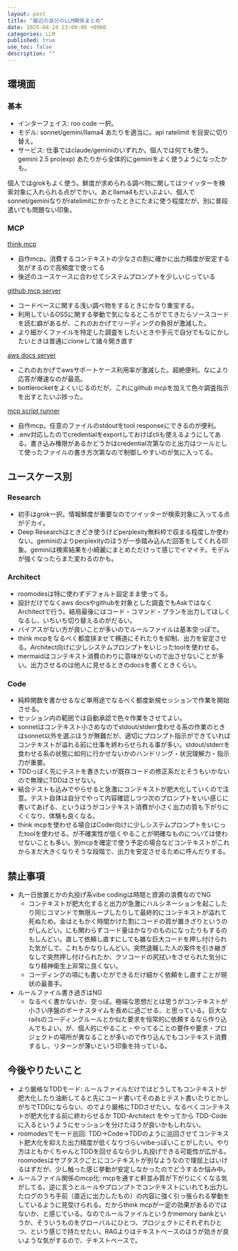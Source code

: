 ```yaml
---
layout: post
title: "最近の自分のLLM関係まとめ"
date: 2025-04-24 23:00:00 +0900
categories: LLM
published: true
use_toc: false
description: ""
---
```


## 環境面

### 基本

* インターフェイス:  roo code 一択。
* モデル: sonnet/gemini/llama4 あたりを適当に。api ratelimit を目安に切り替え。
* サービス: 仕事ではclaude/geminiのいずれか。個人では何でも使う。gemini 2.5 pro(exp) あたりから全体的にgeminiをよく使うようになったかも。

個人ではgrokもよく使う。鮮度が求められる調べ物に関してはツイッターを検索対象に入れられる点がでかい。あとllama4もだいぶよい、個人でsonnet/geminiなりがratelimitにかかったときにたまに使う程度だが、別に普段遣いでも問題ない印象。
### MCP

[think mcp](https://github.com/ktrysmt/mcp-think-as)
* 自作mcp。消費するコンテキストの少なさの割に確かに出力精度が安定する気がするので高頻度で使ってる
* 後述のユースケースに合わせてシステムプロンプトを少しいじっている

[github mcp server](https://github.com/github/github-mcp-server)
* コードベースに関する浅い調べ物をするときにかなり重宝する。
* 利用しているOSSに関する挙動で気になるところがでてきたらソースコードを読む癖があるが、これのおかげでリーディングの負担が激減した。
* より細かくファイルを特定した調査をしたいときや手元で自分でもなにかしたいときは普通にcloneして諸々開き直す

[aws docs server](https://github.com/awslabs/mcp?tab=readme-ov-file#aws-documentation-mcp-server)
* これのおかげでawsサポートケース利用率が激減した。超絶便利。なにより応答が爆速なのが最高。
* bottlerocketをよくいじるのだが、これにgithub mcpを加えて色々調査指示を出すとたいぶ捗った。

[mcp script runner](https://github.com/ktrysmt/mcp-script-runner)
* 自作mcp。任意のファイルのstdoutをtool responseにできるのが便利。
* .env対応したのでcredentialをexportしておけばcliも使えるようにしてある。書き込み権限があるかどうかはcredential次第なのと出力はツールとして使ったファイルの書き方次第なので制御しやすいのが気に入ってる。


## ユースケース別
### Research

* 初手はgrok一択。情報鮮度が重要なのでツイッターが検索対象に入ってる点がデカイ。
* Deep Researchはときどき使うけどperplexity無料枠で収まる程度しか使わない。geminiのよりperplexityのほうが一歩踏み込んだ回答をしてくれる印象。geminiは検索結果を小綺麗にまとめただけって感じでイマイチ。モデルが強くなったらまた変わるのかも。

### Architect

* roomodesは特に使わずデフォルト設定まま使ってる。
* 設計だけでなくaws docsやgithubを対象とした調査でもAskではなくArchitectで行う。結局最後にはコード・コマンド・プランを出力してほしくなるし、いちいち切り替えるのがだるい。
* バイアスがない方が良いことが多いのでルールファイルは基本空っぽで。
* think mcpをなるべく都度挟ませて横道にそれたりを抑制、出力を安定させる。Architect向けに少しシステムプロンプトをいじったtoolを使わせる。
* mermaidはコンテキスト消費のわりに意味がないので出させないことが多い。出力させるのは他人に見せるときのdocsを書くときくらい。

### Code

* 純粋関数を書かせるなど単用途でなるべく都度新規セッションで作業を開始させる。
* セッション内の範囲では自動承認で色々作業をさせてよい。
* sonnetはコンテキスト小さめなのでstdout/stderr食わせる系の作業のときはsonnet以外を選ぶほうが無難だが、適切にプロンプト指示ができていればコンテキストが溢れる前に仕事を終わらせられる事が多い。stdout/stderrを食わせる系の状態に如何に行かせないかのハンドリング・状況理解力・指示力が重要。
* TDDっぽく先にテストを書きたいが既存コードの修正系だとそうもいかないので無理にTDDはさせない。
* 結合テストも込みでやらせると急激にコンテキストが肥大化していくので注意。テスト自体は自分でやって内容確認しつつ次のプロンプトをいい感じに書いてあげる、というほうがコンテキスト消費が小さく出力の質も下がりにくくなり、体験も良くなる。
* think mcpを使わせる場合はCoder向けに少しシステムプロンプトをいじったtoolを使わせる。が不確実性が低くやることが明確なものについては使わせないことも多い。別mcpを確定で使う予定の場合などコンテキストがこれからまだ大きくなりそうな段階で、出力を安定させるために呼んだりする。




## 禁止事項

* 丸一日放置とかの丸投げ系vibe codingは時間と資源の浪費なのでNG
    * コンテキストが肥大化すると出力が急激にハルシネーションを起こしたり同じコマンドで無限ループしたりして最終的にコンテキストが溢れて死ぬため。金はともかく時間かけた割にコードの質が置きざりというのがしんどい。にも関わらずコード量はかなりのものになったりもするのもしんどい。直して依頼し直すにしても雑な巨大コードを押し付けられた気がして、これもかなりしんどい。突然退職した人の案件を引き継ぎなしで突然押し付けられたか、クソコードの尻拭いをさせられた気分になり精神衛生上非常に良くない。
    * コーディングの項にも書いたができるだけ細かく依頼をし直すことが現状の最善手。
* ルールファイル書き過ぎはNG
    * なるべく書かないか、空っぽ。極端な思想だとは思うがコンテキストが小さい序盤のボーナスタイムを長めに過ごせる、と思っている。巨大なrailsのコーディングルールとか似た要求を恒常的に依頼するなら作り込んでもよい。が、個人的にやること・やってることの要件や要求・プロジェクトの場所が異なることが多いので作り込んでもコンテキスト消費するし、リターンが薄いという印象を持っている。

## 今後やりたいこと

* より厳格なTDDモード: ルールファイルだけではどうしてもコンテキストが肥大化したり油断してると先にコード書いてそのあとテスト書いたりとかしがちでTDDにならない、のでより厳格にTDDさせたい。なるべくコンテキストが肥大化する前に終わらせるか TDD-Architect をやってから TDD-Code に入るというようにセッションを分けたほうが良いかもしれない。
* roomodesでモード巡回: TDD→Code→TDDのように巡回させてコンテキスト肥大化を抑えた出力精度が低くなりづらいvibeっぽいことがしたい。やり方はともかくちゃんとTDDを回せるなら少し丸投げできる可能性が広がる。roomodesはサブタスクごとにコンテキストが別なようなので理屈上はいけるはずだが、少し触った感じ挙動が安定しなかったのでどうするか悩み中。
* ルールファイル関係のmcp化: mcpを通すと軒並み質が下がりにくくなる気がしてる。逆に言うとルールやプロンプトでコンテキストにいれても出力したログのうち手前（直近に出力したもの）の内容に強く引っ張られる挙動をしているように見受けられる。だからthink mcpが一定の効果があるのではないか、と感じている。なのでルールファイルというかmemory bankというか、そういうものをグローバルにひとつ、プロジェクトにそれぞれひとつ、という感じで持たせたい。RAGよりはテキストベースのほうが効きが良いような気がするので、テキストベースで。


